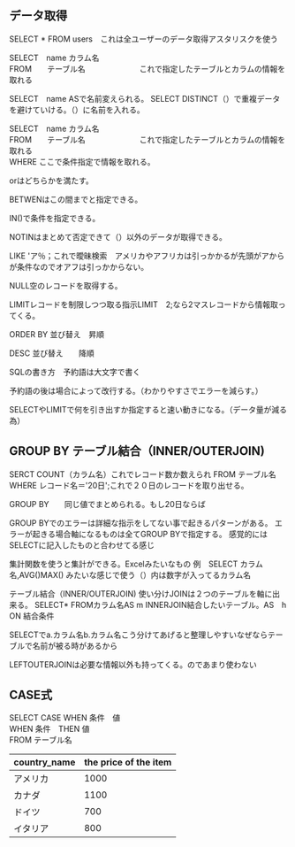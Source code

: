 ## データ取得

SELECT * FROM users　これは全ユーザーのデータ取得アスタリスクを使う<br>

SELECT　name カラム名<br>
FROM　　テーブル名　　　　　　　これで指定したテーブルとカラムの情報を取れる

SELECT　name ASで名前変えられる。
SELECT DISTINCT（）で重複データを避けていける。（）に名前を入れる。<br>

SELECT　name カラム名<br>
FROM　　テーブル名　　　　　　　これで指定したテーブルとカラムの情報を取れる<br>
WHERE ここで条件指定で情報を取れる。<br>

orはどちらかを満たす。<br>

BETWENはこの間までと指定できる。<br>

IN()で条件を指定できる。<br>

NOTINはまとめて否定できて（）以外のデータが取得できる。

LIKE 'ア％；これで曖昧検索　アメリカやアフリカは引っかかるが先頭がアからが条件なのでオアフは引っかからない。

NULL空のレコードを取得する。

LIMITレコードを制限しつつ取る指示LIMIT　2;なら2マスレコードから情報取ってくる。

ORDER BY 並び替え　昇順

DESC  並び替え　　降順

SQLの書き方　予約語は大文字で書く

予約語の後は場合によって改行する。（わかりやすさでエラーを減らす。）

SELECTやLIMITで何を引き出すか指定すると速い動きになる。（データ量が減る為）

## GROUP BY  テーブル結合（INNER/OUTERJOIN)

SERCT COUNT（カラム名）これでレコード数か数えられ
FROM  テーブル名
WHERE レコード名＝'20日';これで２０日のレコードを取り出せる。

GROUP BY　　同じ値でまとめられる。もし20日ならば

GROUP BYでのエラーは詳細な指示をしてない事で起きるパターンがある。
エラーが起きる場合軸になるものは全てGROUP BYで指定する。
感覚的にはSELECTに記入したものと合わせてる感じ

集計関数を使うと集計ができる。Excelみたいなもの
例　SELECT カラム名,AVG()MAX()
みたいな感じで使う（）内は数字が入ってるカラム名

テーブル結合（INNER/OUTERJOIN)
使い分けJOINは２つのテーブルを軸に出来る。
SELECT*
FROMカラム名AS m
INNERJOIN結合したいテーブル。AS　h ON 結合条件

SELECTでa.カラム名b.カラム名こう分けてあげると整理しやすいなぜならテーブルで名前が被る時があるから

LEFTOUTERJOINは必要な情報以外も持ってくる。のであまり使わない

## CASE式

SELECT CASE WHEN 条件　値<br>
WHEN 条件　THEN 値<br>
FROM テーブル名<br>

| country_name | the price of the item |
| ------------ | --------------------- |
| アメリカ     | 1000                  | 
| カナダ       | 1100                  |
| ドイツ       | 700                   |
| イタリア     | 800                   |



















